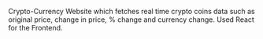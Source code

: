 Crypto-Currency Website which fetches real time crypto coins data such as original price, change in price, % change and currency change. 
Used React for the Frontend.

